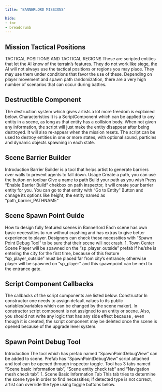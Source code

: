 ```yaml
---
title: "BANNERLORD MISSIONS"

hide: 
- toc
- breadcrumb
---
```


## Mission Tactical Positions
TACTICAL POSITIONS AND TACTICAL REGIONS These are scripted entities that let the AI know of the terrain’s features. They do not work like siege, the AI will not always use the tactical positions or regions you may place. They may use them under conditions that favor the use of these. Depending on player movement and spawn path randomization, there are a very high number of scenarios that can occur during battles.

## Destructible Component
The destruction system which gives artists a lot more freedom is explained below. Characteristics It is a ScriptComponent which can be applied to any entity in a scene, as long as that entity has a collision body. When not given any information, the script will just make the entity disappear after being destroyed. It will also re-appear when the mission resets. The script can be used to destroy entities in one or more states, with optional sound, particles and dynamic objects spawning in each state.

## Scene Barrier Builder
Introduction Barrier Builder is a tool that helps artist to generate barriers over walls to prevent agents to fall down. Usage Create a path, you can use the button on toolbar Give a name to path Build your path as you wish Press “Enable Barrier Build” chekbox on path inspector, it will create your barrier entity for you. You can go to that entity with “Go to Entity” Button and chnage its options like height, the entity named as “path_barrier_PATHNAME”

## Scene Spawn Point Guide
How to design fully featured scenes in Bannerlord Each scene has own basic necessities to run without crashing and has extras to give better experience to player. Designers can check these necessities with “Spawn Point Debug Tool” to be sure that their scene will not crash. 1. Town Center Scene Player will be spawned on the “sp_player_outside” prefab if he/she is entering the city for the first time, because of this feature “sp_player_outside” must be placed far from city’s entrance; otherwise player will be spawned on “sp_player” and this spawnpoint can be next to the entrance gate.

## Script Component Callbacks
The callbacks of the script components are listed below. Constructor In constructor one needs to assign default values to its public variables(variables which can be changed by the scene maker). In constructor script component is not assigned to an entity or scene. Also, you should not write any logic that has any side effect because , even though it is created, the script component may be deleted once the scene is opened because of the upgrade level system.

## Spawn Point Debug Tool
Introduction The tool which has prefab named “SpawnPointDebugView” can be added to scene. Prefab has “SpawnPointDebugView” script attached and tool can be opened through inspector toggle. Tool has 3 tabs named “Scene basic information tab”, “Scene entity check tab” and “Navigation mesh check tab”. 1. Scene Basic Information Tab This tab tries to determine the scene type in order to find necessities; if detected type is not correct, artist can override the type using toggle buttons below.

